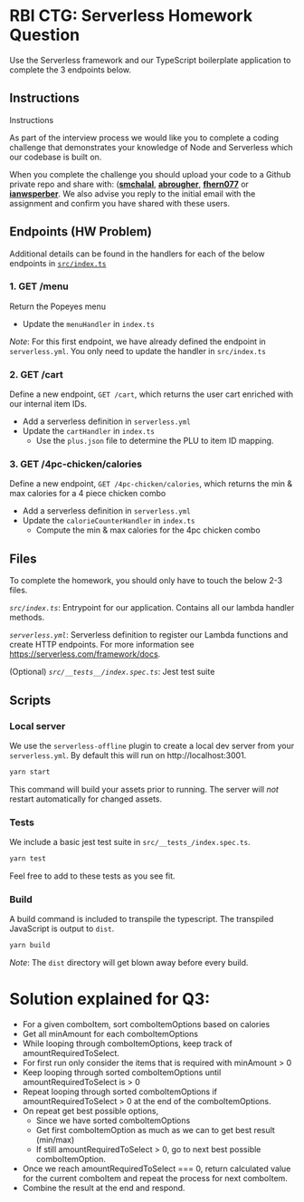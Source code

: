 # RBI CTG: Serverless Homework Question

Use the Serverless framework and our TypeScript boilerplate application to complete the 3 endpoints below.

## Instructions

Instructions

As part of the interview process we would like you to complete a coding challenge that demonstrates your knowledge of Node and Serverless which our codebase is built on.

When you complete the challenge you should upload your code to a Github private repo and share with: ([**smchalal**](https://github.com/smchalal), [**abrougher**](https://github.com/abrougher), [**fhern077**](https://github.com/fhern077) or [**ianwsperber**](https://github.com/ianwsperber). We also advise you reply to the initial email with the assignment and confirm you have shared with these users.

## Endpoints (HW Problem)

Additional details can be found in the handlers for each of the below endpoints in [`src/index.ts`](./src/index.ts)

### 1. GET /menu

Return the Popeyes menu

- Update the `menuHandler` in `index.ts`

_Note_: For this first endpoint, we have already defined the endpoint in `serverless.yml`. You only need to update the handler in `src/index.ts`

### 2. GET /cart

Define a new endpoint, `GET /cart`, which returns the user cart enriched with our internal item IDs.

- Add a serverless definition in `serverless.yml`
- Update the `cartHandler` in `index.ts`
  - Use the `plus.json` file to determine the PLU to item ID mapping.

### 3. GET /4pc-chicken/calories

Define a new endpoint, `GET /4pc-chicken/calories`, which returns the min & max calories for a 4 piece chicken combo

- Add a serverless definition in `serverless.yml`
- Update the `calorieCounterHandler` in `index.ts`
  - Compute the min & max calories for the 4pc chicken combo

## Files

To complete the homework, you should only have to touch the below 2-3 files.

_`src/index.ts`_: Entrypoint for our application. Contains all our lambda handler methods.

_`serverless.yml`_: Serverless definition to register our Lambda functions and create HTTP endpoints. For more information see https://serverless.com/framework/docs.

(Optional) _`src/__tests__/index.spec.ts`_: Jest test suite

## Scripts

### Local server

We use the `serverless-offline` plugin to create a local dev server from your `serverless.yml`. By default this will run on http://localhost:3001.

```sh
yarn start
```

This command will build your assets prior to running. The server will _not_ restart automatically for changed assets.

### Tests

We include a basic jest test suite in `src/__tests_/index.spec.ts`.

```sh
yarn test
```

Feel free to add to these tests as you see fit.

### Build

A build command is included to transpile the typescript. The transpiled JavaScript is output to `dist`.

```sh
yarn build
```

_Note_: The `dist` directory will get blown away before every build.

# Solution explained for Q3:

- For a given comboItem, sort comboItemOptions based on calories
- Get all minAmount for each comboItemOptions
- While looping through comboItemOptions, keep track of amountRequiredToSelect.
- For first run only consider the items that is required with minAmount > 0
- Keep looping through sorted comboItemOptions until amountRequiredToSelect is > 0
- Repeat looping through sorted comboItemOptions if amountRequiredToSelect > 0 at the end of the comboItemOptions.
- On repeat get best possible options,
  - Since we have sorted comboItemOptions
  - Get first comboItemOption as much as we can to get best result (min/max)
  - If still amountRequiredToSelect > 0, go to next best possible comboItemOption.
- Once we reach amountRequiredToSelect === 0, return calculated value for the current comboItem and repeat the process for next comboItem.
- Combine the result at the end and respond.
